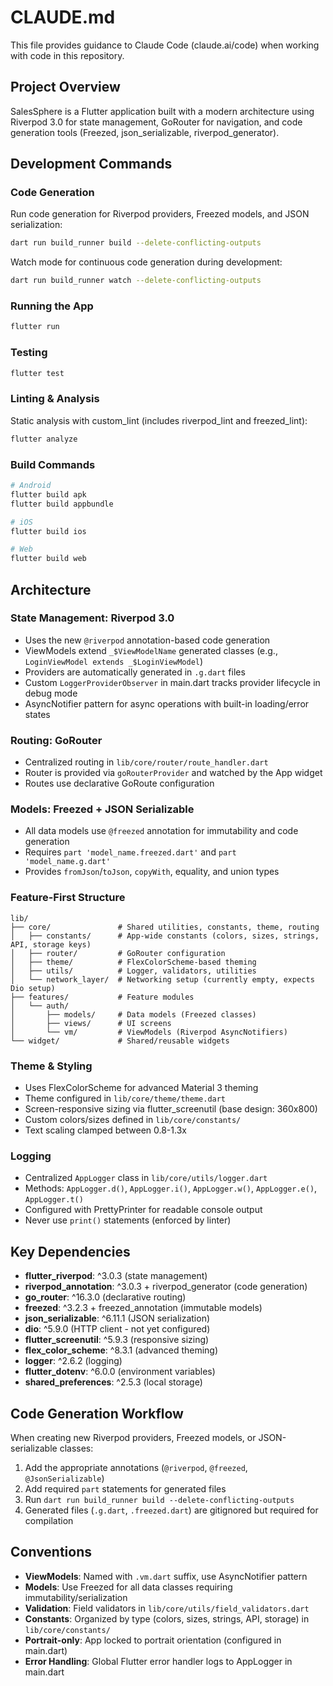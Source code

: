 # CLAUDE.md

This file provides guidance to Claude Code (claude.ai/code) when working with code in this repository.

## Project Overview

SalesSphere is a Flutter application built with a modern architecture using Riverpod 3.0 for state management, GoRouter for navigation, and code generation tools (Freezed, json_serializable, riverpod_generator).

## Development Commands

### Code Generation
Run code generation for Riverpod providers, Freezed models, and JSON serialization:
```bash
dart run build_runner build --delete-conflicting-outputs
```

Watch mode for continuous code generation during development:
```bash
dart run build_runner watch --delete-conflicting-outputs
```

### Running the App
```bash
flutter run
```

### Testing
```bash
flutter test
```

### Linting & Analysis
Static analysis with custom_lint (includes riverpod_lint and freezed_lint):
```bash
flutter analyze
```

### Build Commands
```bash
# Android
flutter build apk
flutter build appbundle

# iOS
flutter build ios

# Web
flutter build web
```

## Architecture

### State Management: Riverpod 3.0
- Uses the new `@riverpod` annotation-based code generation
- ViewModels extend `_$ViewModelName` generated classes (e.g., `LoginViewModel extends _$LoginViewModel`)
- Providers are automatically generated in `.g.dart` files
- Custom `LoggerProviderObserver` in main.dart tracks provider lifecycle in debug mode
- AsyncNotifier pattern for async operations with built-in loading/error states

### Routing: GoRouter
- Centralized routing in `lib/core/router/route_handler.dart`
- Router is provided via `goRouterProvider` and watched by the App widget
- Routes use declarative GoRoute configuration

### Models: Freezed + JSON Serializable
- All data models use `@freezed` annotation for immutability and code generation
- Requires `part 'model_name.freezed.dart'` and `part 'model_name.g.dart'`
- Provides `fromJson`/`toJson`, `copyWith`, equality, and union types

### Feature-First Structure
```
lib/
├── core/               # Shared utilities, constants, theme, routing
│   ├── constants/      # App-wide constants (colors, sizes, strings, API, storage keys)
│   ├── router/         # GoRouter configuration
│   ├── theme/          # FlexColorScheme-based theming
│   ├── utils/          # Logger, validators, utilities
│   └── network_layer/  # Networking setup (currently empty, expects Dio setup)
├── features/           # Feature modules
│   └── auth/
│       ├── models/     # Data models (Freezed classes)
│       ├── views/      # UI screens
│       └── vm/         # ViewModels (Riverpod AsyncNotifiers)
└── widget/             # Shared/reusable widgets
```

### Theme & Styling
- Uses FlexColorScheme for advanced Material 3 theming
- Theme configured in `lib/core/theme/theme.dart`
- Screen-responsive sizing via flutter_screenutil (base design: 360x800)
- Custom colors/sizes defined in `lib/core/constants/`
- Text scaling clamped between 0.8-1.3x

### Logging
- Centralized `AppLogger` class in `lib/core/utils/logger.dart`
- Methods: `AppLogger.d()`, `AppLogger.i()`, `AppLogger.w()`, `AppLogger.e()`, `AppLogger.t()`
- Configured with PrettyPrinter for readable console output
- Never use `print()` statements (enforced by linter)

## Key Dependencies

- **flutter_riverpod**: ^3.0.3 (state management)
- **riverpod_annotation**: ^3.0.3 + riverpod_generator (code generation)
- **go_router**: ^16.3.0 (declarative routing)
- **freezed**: ^3.2.3 + freezed_annotation (immutable models)
- **json_serializable**: ^6.11.1 (JSON serialization)
- **dio**: ^5.9.0 (HTTP client - not yet configured)
- **flutter_screenutil**: ^5.9.3 (responsive sizing)
- **flex_color_scheme**: ^8.3.1 (advanced theming)
- **logger**: ^2.6.2 (logging)
- **flutter_dotenv**: ^6.0.0 (environment variables)
- **shared_preferences**: ^2.5.3 (local storage)

## Code Generation Workflow

When creating new Riverpod providers, Freezed models, or JSON-serializable classes:

1. Add the appropriate annotations (`@riverpod`, `@freezed`, `@JsonSerializable`)
2. Add required `part` statements for generated files
3. Run `dart run build_runner build --delete-conflicting-outputs`
4. Generated files (`.g.dart`, `.freezed.dart`) are gitignored but required for compilation

## Conventions

- **ViewModels**: Named with `.vm.dart` suffix, use AsyncNotifier pattern
- **Models**: Use Freezed for all data classes requiring immutability/serialization
- **Validation**: Field validators in `lib/core/utils/field_validators.dart`
- **Constants**: Organized by type (colors, sizes, strings, API, storage) in `lib/core/constants/`
- **Portrait-only**: App locked to portrait orientation (configured in main.dart)
- **Error Handling**: Global Flutter error handler logs to AppLogger in main.dart
